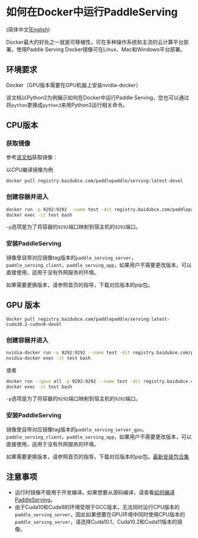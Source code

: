 # 如何在Docker中运行PaddleServing

(简体中文|[English](RUN_IN_DOCKER.md))

Docker最大的好处之一就是可移植性，可在多种操作系统和主流的云计算平台部署。使用Paddle Serving Docker镜像可在Linux、Mac和Windows平台部署。

## 环境要求

Docker（GPU版本需要在GPU机器上安装nvidia-docker）

该文档以Python2为例展示如何在Docker中运行Paddle Serving，您也可以通过将`python`更换成`python3`来用Python3运行相关命令。

## CPU版本

### 获取镜像

参考[该文档](DOCKER_IMAGES_CN.md)获取镜像：

以CPU编译镜像为例

```shell
docker pull registry.baidubce.com/paddlepaddle/serving:latest-devel
```

### 创建容器并进入

```bash
docker run -p 9292:9292 --name test -dit registry.baidubce.com/paddlepaddle/serving:latest-devel
docker exec -it test bash
```

`-p`选项是为了将容器的`9292`端口映射到宿主机的`9292`端口。

### 安装PaddleServing

镜像里自带对应镜像tag版本的`paddle_serving_server`，`paddle_serving_client`，`paddle_serving_app`，如果用户不需要更改版本，可以直接使用，适用于没有外网服务的环境。

如果需要更换版本，请参照首页的指导，下载对应版本的pip包。

## GPU 版本

```shell
docker pull registry.baidubce.com/paddlepaddle/serving:latest-cuda10.2-cudnn8-devel
```

### 创建容器并进入

```bash
nvidia-docker run -p 9292:9292 --name test -dit registry.baidubce.com/paddlepaddle/serving:latest-cuda10.2-cudnn8-devel
nvidia-docker exec -it test bash
```
或者
```bash
docker run --gpus all -p 9292:9292 --name test -dit registry.baidubce.com/paddlepaddle/serving:latest-cuda10.2-cudnn8-devel
docker exec -it test bash
```

`-p`选项是为了将容器的`9292`端口映射到宿主机的`9292`端口。

### 安装PaddleServing

镜像里自带对应镜像tag版本的`paddle_serving_server_gpu`，`paddle_serving_client`，`paddle_serving_app`，如果用户不需要更改版本，可以直接使用，适用于没有外网服务的环境。

如果需要更换版本，请参照首页的指导，下载对应版本的pip包。[最新安装包合集](LATEST_PACKAGES.md)

## 注意事项

- 运行时镜像不能用于开发编译。如果想要从源码编译，请查看[如何编译PaddleServing](COMPILE.md)。
- 由于Cuda10和Cuda9的环境受限于GCC版本，无法同时运行CPU版本的`paddle_serving_server`，因此如果想要在GPU环境中同时使用CPU版本的`paddle_serving_server`，请选择Cuda10.1，Cuda10.2和Cuda11版本的镜像。
